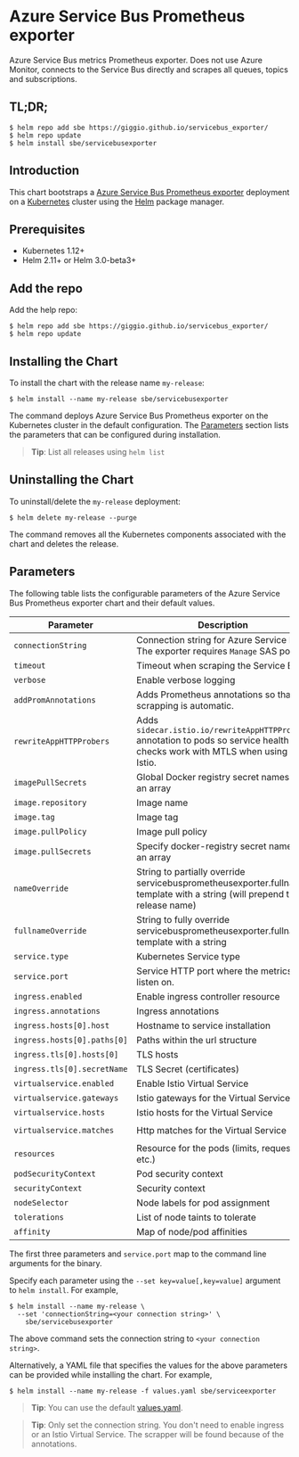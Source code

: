# Azure Service Bus Prometheus exporter

Azure Service Bus metrics Prometheus exporter. Does not use Azure Monitor,
connects to the Service Bus directly and scrapes all queues, topics and
subscriptions.

## TL;DR;

```console
$ helm repo add sbe https://giggio.github.io/servicebus_exporter/
$ helm repo update
$ helm install sbe/servicebusexporter
```

## Introduction

This chart bootstraps a [Azure Service Bus Prometheus exporter](https://github.com/marcinbudny/servicebus_exporter) deployment on a [Kubernetes](http://kubernetes.io) cluster using the [Helm](https://helm.sh) package manager.

## Prerequisites

- Kubernetes 1.12+
- Helm 2.11+ or Helm 3.0-beta3+

## Add the repo

Add the help repo:

```console
$ helm repo add sbe https://giggio.github.io/servicebus_exporter/
$ helm repo update
```

## Installing the Chart

To install the chart with the release name `my-release`:

```console
$ helm install --name my-release sbe/servicebusexporter
```

The command deploys Azure Service Bus Prometheus exporter on the Kubernetes cluster in the default configuration. The [Parameters](#parameters) section lists the parameters that can be configured during installation.

> **Tip**: List all releases using `helm list`

## Uninstalling the Chart

To uninstall/delete the `my-release` deployment:

```console
$ helm delete my-release --purge
```

The command removes all the Kubernetes components associated with the chart and deletes the release.

## Parameters

The following table lists the configurable parameters of the Azure Service Bus Prometheus exporter chart and their default values.

|            Parameter                      |                                  Description                                  |                           Default                            |
| ----------------------------------------- | ----------------------------------------------------------------------------- | ------------------------------------------------------------ |
| `connectionString` | Connection string for Azure Service Bus. The exporter requires `Manage` SAS policy. | `nil` (required) |
| `timeout` | Timeout when scraping the Service Bus | `30s` |
| `verbose` | Enable verbose logging | `false` |
| `addPromAnnotations` | Adds Prometheus annotations so that scrapping is automatic. | `true` |
| `rewriteAppHTTPProbers` | Adds `sidecar.istio.io/rewriteAppHTTPProbers` annotation to pods so service health checks work with MTLS when using Istio. | `false` |
| `imagePullSecrets` | Global Docker registry secret names as an array | `[]` (does not add image pull secrets to deployed pods)      |
| `image.repository` | Image name | `marcinbudny/servicebus_exporter` |
| `image.tag` | Image tag | `{TAG_NAME}` |
| `image.pullPolicy` | Image pull policy | `IfNotPresent` |
| `image.pullSecrets` | Specify docker-registry secret names as an array | `[]` (does not add image pull secrets to deployed pods)      |
| `nameOverride` | String to partially override servicebusprometheusexporter.fullname template with a string (will prepend the release name) | `nil`                               |
| `fullnameOverride` | String to fully override servicebusprometheusexporter.fullname template with a string | `nil` |
| `service.type` | Kubernetes Service type | `ClusterIP` |
| `service.port` | Service HTTP port where the metrics will listen on. | `9580` |
| `ingress.enabled` | Enable ingress controller resource | `false` |
| `ingress.annotations` | Ingress annotations | `[]` |
| `ingress.hosts[0].host` | Hostname to service installation | `nil` |
| `ingress.hosts[0].paths[0]` | Paths within the url structure | `[]` |
| `ingress.tls[0].hosts[0]` | TLS hosts | `nil` |
| `ingress.tls[0].secretName` | TLS Secret (certificates) | `nil` |
| `virtualservice.enabled` | Enable Istio Virtual Service | `false` |
| `virtualservice.gateways` | Istio gateways for the Virtual Service | `[]` |
| `virtualservice.hosts` | Istio hosts for the Virtual Service | `[]` |
| `virtualservice.matches` | Http matches for the  Virtual Service | `[ { uri: { prefix: '/metrics' } } ]` |
| `resources` | Resource for the pods (limits, requests etc.) | `{}` |
| `podSecurityContext` | Pod security context | `{}` |
| `securityContext` | Security context | `{}` |
| `nodeSelector` | Node labels for pod assignment | `{}` |
| `tolerations` | List of node taints to tolerate | `[]` |
| `affinity` | Map of node/pod affinities | `{}`                                                         |

The first three parameters and `service.port` map to the command line arguments for the binary.

Specify each parameter using the `--set key=value[,key=value]` argument to `helm install`. For example,

```console
$ helm install --name my-release \
  --set 'connectionString=<your connection string>' \
    sbe/servicebusexporter
```

The above command sets the connection string to `<your connection string>`.

Alternatively, a YAML file that specifies the values for the above parameters can be provided while installing the chart. For example,

```console
$ helm install --name my-release -f values.yaml sbe/serviceexporter
```

> **Tip**: You can use the default [values.yaml](values.yaml).

> **Tip**: Only set the connection string. You don't need to enable ingress or
> an Istio Virtual Service. The scrapper will be found because of the annotations.
